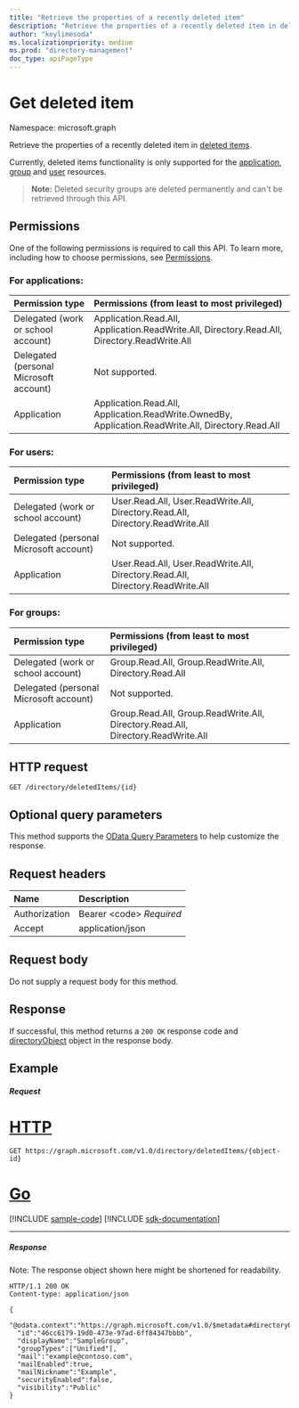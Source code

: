 ```yaml
---
title: "Retrieve the properties of a recently deleted item"
description: "Retrieve the properties of a recently deleted item in deleted items."
author: "keylimesoda"
ms.localizationpriority: medium
ms.prod: "directory-management"
doc_type: apiPageType
---
```


# Get deleted item

Namespace: microsoft.graph

Retrieve the properties of a recently deleted item in [deleted items](../resources/directory.md).

Currently, deleted items functionality is only supported for the [application](../resources/application.md), [group](../resources/group.md) and [user](../resources/user.md) resources.

>**Note:** Deleted security groups are deleted permanently and can't be retrieved through this API.

## Permissions
One of the following permissions is required to call this API. To learn more, including how to choose permissions, see [Permissions](/graph/permissions-reference).

### For applications:

|Permission type      | Permissions (from least to most privileged)              |
|:--------------------|:---------------------------------------------------------|
|Delegated (work or school account) | Application.Read.All, Application.ReadWrite.All, Directory.Read.All, Directory.ReadWrite.All    |
|Delegated (personal Microsoft account) | Not supported.    |
|Application | Application.Read.All, Application.ReadWrite.OwnedBy, Application.ReadWrite.All, Directory.Read.All |

### For users:

|Permission type      | Permissions (from least to most privileged)              |
|:--------------------|:---------------------------------------------------------|
|Delegated (work or school account) | User.Read.All, User.ReadWrite.All, Directory.Read.All, Directory.ReadWrite.All |
|Delegated (personal Microsoft account) | Not supported. |
|Application | User.Read.All, User.ReadWrite.All, Directory.Read.All, Directory.ReadWrite.All |

### For groups:

|Permission type      | Permissions (from least to most privileged)              |
|:--------------------|:---------------------------------------------------------|
|Delegated (work or school account) | Group.Read.All, Group.ReadWrite.All, Directory.Read.All |
|Delegated (personal Microsoft account) | Not supported.    |
|Application | Group.Read.All, Group.ReadWrite.All, Directory.Read.All, Directory.ReadWrite.All |

## HTTP request
<!-- { "blockType": "ignored" } -->
```http
GET /directory/deletedItems/{id}
```

## Optional query parameters
This method supports the [OData Query Parameters](/graph/query-parameters) to help customize the response.

## Request headers
| Name      |Description|
|:----------|:----------|
| Authorization  | Bearer &lt;code&gt; *Required*|
| Accept  | application/json |

## Request body
Do not supply a request body for this method.

## Response

If successful, this method returns a `200 OK` response code and [directoryObject](../resources/directoryobject.md) object in the response body.
## Example
##### Request


# [HTTP](#tab/http)
<!-- {
  "blockType": "request",
  "name": "get_directory"
}-->
```msgraph-interactive
GET https://graph.microsoft.com/v1.0/directory/deletedItems/{object-id}
```

# [Go](#tab/go)
[!INCLUDE [sample-code](../includes/snippets/go/get-directory-go-snippets.md)]
[!INCLUDE [sdk-documentation](../includes/snippets/snippets-sdk-documentation-link.md)]

---

##### Response
Note: The response object shown here might be shortened for readability.
<!-- {
  "blockType": "response",
  "truncated": true,
  "@odata.type": "microsoft.graph.directoryObject"
} -->
```http
HTTP/1.1 200 OK
Content-type: application/json

{
  "@odata.context":"https://graph.microsoft.com/v1.0/$metadata#directoryObjects/$entity",
  "id":"46cc6179-19d0-473e-97ad-6ff84347bbbb",
  "displayName":"SampleGroup",
  "groupTypes":["Unified"],
  "mail":"example@contoso.com",
  "mailEnabled":true,
  "mailNickname":"Example",
  "securityEnabled":false,
  "visibility":"Public"
}
```

<!-- uuid: 8fcb5dbc-d5aa-4681-8e31-b001d5168d79
2015-10-25 14:57:30 UTC -->
<!-- {
  "type": "#page.annotation",
  "description": "Get directory",
  "keywords": "",
  "section": "documentation",
  "tocPath": "",
  "suppressions": [
  ]
}-->
